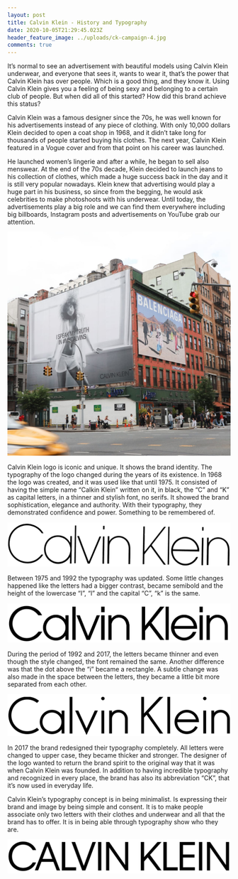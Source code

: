 ```yaml
---
layout: post
title: Calvin Klein - History and Typography
date: 2020-10-05T21:29:45.023Z
header_feature_image: ../uploads/ck-campaign-4.jpg
comments: true
---
```

It’s normal to see an advertisement with beautiful models using Calvin Klein underwear, and everyone that sees it, wants to wear it, that’s the power that Calvin Klein has over people. Which is a good thing, and they know it. Using Calvin Klein gives you a feeling of being sexy and belonging to a certain club of people. But when did all of this started? How did this brand achieve this status?

Calvin Klein was a famous designer since the 70s, he was well known for his advertisements instead of any piece of clothing. With only 10,000 dollars Klein decided to open a coat shop in 1968, and it didn’t take long for thousands of people started buying his clothes. The next year, Calvin Klein featured in a Vogue cover and from that point on his career was launched.

He launched women’s lingerie and after a while, he began to sell also menswear. At the end of the 70s decade, Klein decided to launch jeans to his collection of clothes, which made a huge success back in the day and it is still very popular nowadays. Klein knew that advertising would play a huge part in his business, so since from the begging, he would ask celebrities to make photoshoots with his underwear. Until today, the advertisements play a big role and we can find them everywhere including big billboards, Instagram posts and advertisements on YouTube grab our attention.

![](../uploads/hp-outfront-media-calvin-klein-balenciaga-2019.jpg)

Calvin Klein logo is iconic and unique. It shows the brand identity. The typography of the logo changed during the years of its existence. In 1968 the logo was created, and it was used like that until 1975. It consisted of having the simple name “Calkin Klein” written on it, in black, the “C” and “K” as capital letters, in a thinner and stylish font, no serifs. It showed the brand sophistication, elegance and authority. With their typography, they demonstrated confidence and power. Something to be remembered of.

![1968-1975](../uploads/calvin-klein-logo-1968-1975-1-.png)

Between 1975 and 1992 the typography was updated. Some little changes happened like the letters had a bigger contrast, became semibold and the height of the lowercase “I”, “l” and the capital “C”, “k” is the same.

![1975-1992](../uploads/calvin-klein-logo-1975-1992-1-.png)

During the period of 1992 and 2017, the letters became thinner and even though the style changed, the font remained the same. Another difference was that the dot above the “i” became a rectangle. A subtle change was also made in the space between the letters, they became a little bit more separated from each other.

![1992-2017](../uploads/calvin-klein-logo-1992-2017-1-.png)

In 2017 the brand redesigned their typography completely. All letters were changed to upper case, they became thicker and stronger. The designer of the logo wanted to return the brand spirit to the original way that it was when Calvin Klein was founded. In addition to having incredible typography and recognized in every place, the brand has also its abbreviation “CK”, that it’s now used in everyday life.

Calvin Klein’s typography concept is in being minimalist. Is expressing their brand and image by being simple and consent. It is to make people associate only two letters with their clothes and underwear and all that the brand has to offer. It is in being able through typography show who they are.

![](../uploads/calvin-klein-logo-2017-present.jpg)